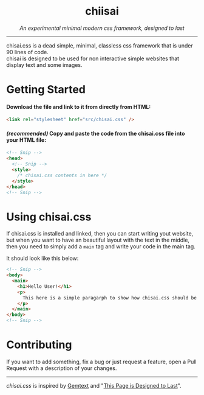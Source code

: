<h1 align="center">chiisai</h1>

<p align="center"><i>An experimental minimal modern css framework, designed to last</i></p>
<hr>

chisai.css is a dead simple, minimal, classless css framework that is under 90 lines of code.<br>
chisai is designed to be used for non interactive simple websites that display text and some images.

# Getting Started

#### Download the file and link to it from directly from HTML:

```html
<link rel="stylesheet" href="src/chisai.css" />
```

#### _(recommended)_ Copy and paste the code from the chisai.css file into your HTML file:

```html
<!-- Snip -->
<head>
  <!-- Snip -->
  <style>
    /* chisai.css contents in here */
  </style>
</head>
<!-- Snip -->
```

# Using chisai.css

If chisai.css is installed and linked, then you can start writing yout website, but when you want to have an beautiful layout with the text in the middle, then you need to simply add a `main` tag and write your code in the main tag.

It should look like this below:

```html
<!-- Snip -->
<body>
  <main>
    <h1>Hello User!</h1>
    <p>
      This here is a simple paragarph to show how chisai.css should be used.
    </p>
  </main>
</body>
<!-- Snip -->
```

# Contributing

If you want to add something, fix a bug or just request a feature, open a Pull Request with a description of your changes.

<hr>

_chisai.css_ is inspired by [Gemtext](https://geminiprotocol.net/docs/gemtext.gmi) and "[This Page is Designed to Last](https://jeffhuang.com/designed_to_last/)".
